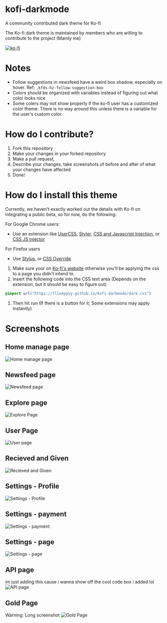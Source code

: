 # kofi-darkmode
A community contributed dark theme for Ko-fi

The Ko-fi dark theme is maintained by members who are willing to contribute to the project (Mainly me)

[![ko-fi](https://www.ko-fi.com/img/githubbutton_sm.svg)](https://ko-fi.com/flleeppyy)

# Notes
- Follow suggestions in newsfeed have a weird box shadow, especially on hover. Ref: `.kfds-hz-follow-suggestion-box`
- Colors should be organized with variables instead of figuring out what color looks nice
- Some colers may not show properly if the ko-fi user has a customized color theme. There is no way around this unless there is a variable for the user's custom color.

# How do I contribute?
1. Fork this repository
2. Make your changes in your forked repository
3. Make a pull request,
4. Describe your changes, take screenshots of before and after of what your changes have affected
5. Done!

# How do I install this theme
Currently, we haven't exactly worked out the details with Ko-fi on integrating a public beta, so for now, do the following:  

For Google Chrome users:
* Use an extension like [UserCSS](https://chrome.google.com/webstore/detail/user-css/okpjlejfhacmgjkmknjhadmkdbcldfcb), [Styler](https://chrome.google.com/webstore/detail/styler/bogdgcfoocbajfkjjolkmcdcnnellpkb/), [CSS and Javascript Injection](https://chrome.google.com/webstore/detail/css-and-javascript-inject/ckddknfdmcemedlmmebildepcmneakaa), or [CSS JS injector](https://chrome.google.com/webstore/detail/css-js-injector/gamgadbdliolbhjdcfjjpjfjhgfnckbp)  

For Firefox users
* Use [Stylus](https://addons.mozilla.org/firefox/addon/styl-us/), or [CSS Override](https://addons.mozilla.org/en-US/firefox/addon/css-override/?src=search)  

1. Make sure your on [Ko-fi's website](https://ko-fi.com) otherwise you'll be applying the css to a page you didn't intend to.
2. Insert the following code into the CSS text area (Depends on the extension, but it should be easy to figure out)

```css
@import url("https://flleeppyy.github.io/kofi-darkmode/dark.css")
```
1. Then hit run (If there is a button for it; Some extensions may apply instantly)

# Screenshots

## Home manage page
![Home manage page](https://i.imgur.com/SCaQN6u.png)

## Newsfeed page
![Newsfeed page](https://i.imgur.com/hSnMCur.gif)

## Explore page
![Explore Page](https://raw.githubusercontent.com/flleeppyy/kofi-darkmode/master/screenshots/explore.png)

## User Page
![User page](https://github.com/flleeppyy/kofi-darkmode/blob/master/screenshots/user_page.png?raw=true)

## Recieved and Given
![Recieved and Given](https://github.com/flleeppyy/kofi-darkmode/blob/master/screenshots/Recieved_and_given.png?raw=true)

## Settings - Profile
![Settings - Profile](https://github.com/flleeppyy/kofi-darkmode/blob/master/screenshots/settings_profile.png?raw=true)

## Settings - payment
![Settings - payment](https://github.com/flleeppyy/kofi-darkmode/blob/master/screenshots/settings_payment.png?raw=true)

## Settings - page
![Settings - page](https://github.com/flleeppyy/kofi-darkmode/blob/master/screenshots/settings_page.png?raw=true)

## API page
im just adding this cause i wanna show off the cool code box i added lol
![API page](https://github.com/flleeppyy/kofi-darkmode/blob/master/screenshots/API.png?raw=true)

## Gold Page
Warning: Long screenshot
![Gold Page](https://github.com/flleeppyy/kofi-darkmode/blob/master/screenshots/gold_page.png?raw=true)

